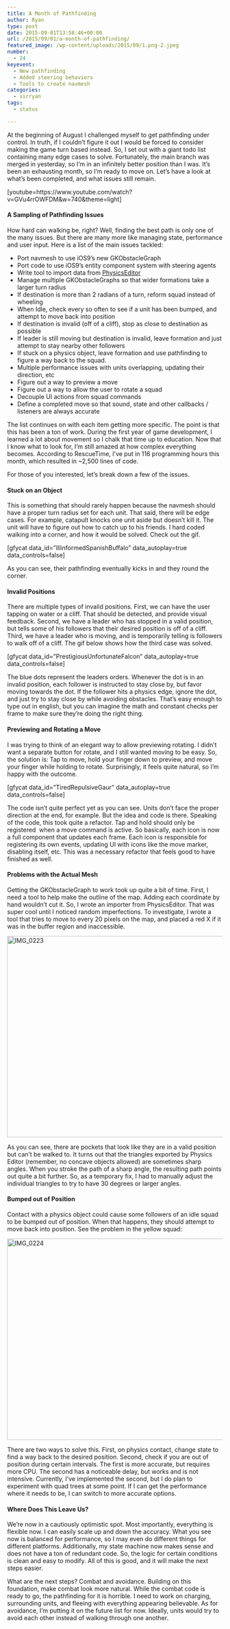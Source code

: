 ```yaml
---
title: A Month of Pathfinding
author: Ryan
type: post
date: 2015-09-01T13:58:46+00:00
url: /2015/09/01/a-month-of-pathfinding/
featured_image: /wp-content/uploads/2015/09/1.png-2.jpeg
number:
  - 24
keyevent:
  - New pathfinding
  - Added steering behaviors
  - Tools to create navmesh
categories:
  - sirryan
tags:
  - status

---
```

At the beginning of August I challenged myself to get pathfinding under control. In truth, if I couldn&#8217;t figure it out I would be forced to consider making the game turn based instead. So, I set out with a giant todo list containing many edge cases to solve. Fortunately, the main branch was merged in yesterday, so I&#8217;m in an infinitely better position than I was. It&#8217;s been an exhausting month, so I&#8217;m ready to move on. Let&#8217;s have a look at what&#8217;s been completed, and what issues still remain.

<!--more-->

<div class="inlineimg">
  [youtube=https://www.youtube.com/watch?v=GVu4rrOWFDM&w=740&theme=light]
</div>

#### A Sampling of Pathfinding Issues

How hard can walking be, right? Well, finding the best path is only one of the many issues. But there are many more like managing state, performance and user input. Here is a list of the main issues tackled:

  * Port navmesh to use iOS9&#8217;s new GKObstacleGraph
  * Port code to use iOS9&#8217;s entity component system with steering agents
  * Write tool to import data from <a href="https://www.codeandweb.com/physicseditor" target="_blank">PhysicsEditor</a>
  * Manage multiple GKObstacleGraphs so that wider formations take a larger turn radius
  * If destination is more than 2 radians of a turn, reform squad instead of wheeling
  * When Idle, check every so often to see if a unit has been bumped, and attempt to move back into position
  * If destination is invalid (off of a cliff), stop as close to destination as possible
  * If leader is still moving but destination is invalid, leave formation and just attempt to stay nearby other followers
  * If stuck on a physics object, leave formation and use pathfinding to figure a way back to the squad.
  * Multiple performance issues with units overlapping, updating their direction, etc
  * Figure out a way to preview a move
  * Figure out a way to allow the user to rotate a squad
  * Decouple UI actions from squad commands
  * Define a completed move so that sound, state and other callbacks / listeners are always accurate

The list continues on with each item getting more specific. The point is that this has been a ton of work. During the first year of game development, I learned a lot about movement so I chalk that time up to education. Now that I know what to look for, I&#8217;m still amazed at how complex everything becomes. According to RescueTime, I&#8217;ve put in 116 programming hours this month, which resulted in ~2,500 lines of code.

For those of you interested, let&#8217;s break down a few of the issues.

#### Stuck on an Object

This is something that should rarely happen because the navmesh should have a proper turn radius set for each unit. That said, there will be edge cases. For example, catapult knocks one unit aside but doesn&#8217;t kill it. The unit will have to figure out how to catch up to his friends. I hard coded walking into a corner, and how it would be solved. Check out the gif.

<div class="inlineimg">
  [gfycat data_id=&#8221;IllinformedSpanishBuffalo&#8221; data_autoplay=true data_controls=false]
</div>

As you can see, their pathfinding eventually kicks in and they round the corner.

#### Invalid Positions

There are multiple types of invalid positions. First, we can have the user tapping on water or a cliff. That should be detected, and provide visual feedback. Second, we have a leader who has stopped in a valid position, but tells some of his followers that their desired position is off of a cliff. Third, we have a leader who is moving, and is temporarily telling is followers to walk off of a cliff. The gif below shows how the third case was solved.

<div class="inlineimg">
  [gfycat data_id=&#8221;PrestigiousUnfortunateFalcon&#8221; data_autoplay=true data_controls=false]
</div>

The blue dots represent the leaders orders. Whenever the dot is in an invalid position, each follower is instructed to stay close by, but favor moving towards the dot. If the follower hits a physics edge, ignore the dot, and just try to stay close by while avoiding obstacles. That&#8217;s easy enough to type out in english, but you can imagine the math and constant checks per frame to make sure they&#8217;re doing the right thing.

#### Previewing and Rotating a Move

I was trying to think of an elegant way to allow previewing rotating. I didn&#8217;t want a separate button for rotate, and I still wanted moving to be easy. So, the solution is: Tap to move, hold your finger down to preview, and move your finger while holding to rotate. Surprisingly, it feels quite natural, so I&#8217;m happy with the outcome.

<div class="inlineimg">
  [gfycat data_id=&#8221;TiredRepulsiveGaur&#8221; data_autoplay=true data_controls=false]
</div>

The code isn&#8217;t quite perfect yet as you can see. Units don&#8217;t face the proper direction at the end, for example. But the idea and code is there. Speaking of the code, this took quite a refactor. Tap and hold should only be registered  when a move command is active. So basically, each icon is now a full component that updates each frame. Each icon is responsible for registering its own events, updating UI with icons like the move marker, disabling itself, etc. This was a necessary refactor that feels good to have finished as well.

#### Problems with the Actual Mesh

Getting the GKObstacleGraph to work took up quite a bit of time. First, I need a tool to help make the outline of the map. Adding each coordinate by hand wouldn&#8217;t cut it. So, I wrote an importer from PhysicsEditor. That was super cool until I noticed random imperfections. To investigate, I wrote a tool that tries to move to every 20 pixels on the map, and placed a red X if it was in the buffer region and inaccessible.

<div class="inlineimg">
  <img class="alignnone size-large wp-image-2296" src="http://localhost:8888/wp-content/uploads/2015/08/IMG_0223-2-1024x768.jpg" alt="IMG_0223" width="625" height="469" />
</div>

As you can see, there are pockets that look like they are in a valid position but can&#8217;t be walked to. It turns out that the triangles exported by Physics Editor (remember, no concave objects allowed) are sometimes sharp angles. When you stroke the path of a sharp angle, the resulting path points out quite a bit further. So, as a temporary fix, I had to manually adjust the individual triangles to try to have 30 degrees or larger angles.

#### Bumped out of Position

Contact with a physics object could cause some followers of an idle squad to be bumped out of position. When that happens, they should attempt to move back into position. See the problem in the yellow squad:

<div class="inlineimg">
  <img class="alignnone size-large wp-image-2299" src="http://localhost:8888/wp-content/uploads/2015/08/IMG_0224-3-1024x768.jpg" alt="IMG_0224" width="625" height="469" />
</div>

There are two ways to solve this. First, on physics contact, change state to find a way back to the desired position. Second, check if you are out of position during certain intervals. The first is more accurate, but requires more CPU. The second has a noticeable delay, but works and is not intensive. Currently, I&#8217;ve implemented the second, but I do plan to experiment with quad trees at some point. If I can get the performance where it needs to be, I can switch to more accurate options.

#### Where Does This Leave Us?

We&#8217;re now in a cautiously optimistic spot. Most importantly, everything is flexible now. I can easily scale up and down the accuracy. What you see now is balanced for performance, so I may even do different things for different platforms. Additionally, my state machine now makes sense and does not have a ton of redundant code. So, the logic for certain conditions is clean and easy to modify. All of this is good, and it will make the next steps easier.

What are the next steps? Combat and avoidance. Building on this foundation, make combat look more natural. While the combat code is ready to go, the pathfinding for it is horrible. I need to work on charging, surrounding units, and fleeing with everything appearing believable. As for avoidance, I&#8217;m putting it on the future list for now. Ideally, units would try to avoid each other instead of walking through one another.